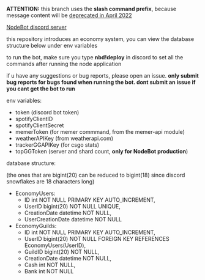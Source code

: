 <b>ATTENTION:</b> this branch uses the <b>slash command prefix</b>, because message content will be [deprecated in April 2022](https://support-dev.discord.com/hc/en-us/articles/4404772028055)

[NodeBot discord server](https://discord.gg/rrfDTbcPvF)

this repository introduces an economy system, you can view the database structure below under env variables

to run the bot, make sure you type <b>nbd!deploy</b> in discord to set all the commands after running the node application

if u have any suggestions or bug reports, please open an issue.
<b>only submit bug reports for bugs found when running the bot. dont submit an issue if you cant get the bot to run</b>

env variables:
- token (discord bot token)
- spotifyClientID
- spotifyClientSecret
- memerToken (for memer commmand, from the memer-api module)
- weatherAPIKey (from weatherapi.com)
- trackerGGAPIKey (for csgo stats)
- topGGToken (server and shard count, <b>only for NodeBot production</b>)

database structure:

(the ones that are bigint(20) can be reduced to bigint(18) since discord snowflakes are 18 characters long)
- EconomyUsers:
  * ID int NOT NULL PRIMARY KEY AUTO_INCREMENT,
  * UserID bigint(20) NOT NULL UNIQUE,
  * CreationDate datetime NOT NULL,
  * UserCreationDate datetime NOT NULL
- EconomyGuilds:
  * ID int NOT NULL PRIMARY KEY AUTO_INCREMENT,
  * UserID bigint(20) NOT NULL FOREIGN KEY REFERENCES EconomyUsers(UserID),
  * GuildID bigint(20) NOT NULL,
  * CreationDate datetime NOT NULL,
  * Cash int NOT NULL,
  * Bank int NOT NULL